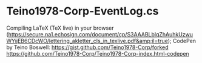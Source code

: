 # Teino1978-Corp-EventLog.cs 
Compiling LaTeX (TeX live) in your browser (https://secure.na1.echosign.com/document/cp/S3AAABLblqZhAuhkUzwuWYijEB6CDcWO/lettering_akletter_cls_in_texlive.pdf&amp;il=true); 
CodePen by Teino Boswell: 
https://gist.github.com/Teino1978-Corp/forked 
https://github.com/Teino1978-Corp/Teino1978-Corp-index.html-codepen
